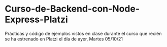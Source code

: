 # Curso-de-Backend-con-Node-Express-Platzi

Prácticas y código de ejemplos vistos en clase durante el curso que recién se ha estrenado en Platzi el día de ayer, Martes 05/10/21
